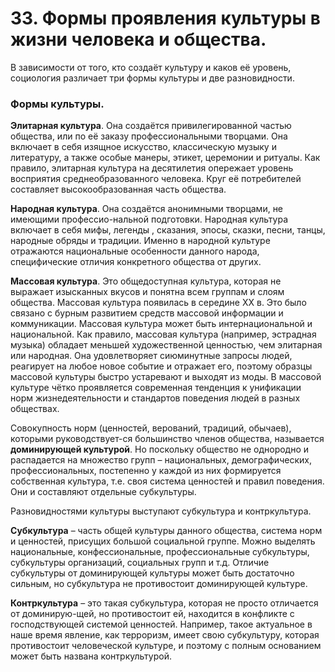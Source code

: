 # 33. Формы проявления культуры в жизни человека и общества.

В зависимости от того, кто создаёт культуру и каков её уровень, социология различает три формы культуры и две разновидности.

### Формы культуры.

**Элитарная культура**. Она создаётся привилегированной частью общества, или по её заказу профессиональными творцами. Она включает в себя изящное искусство, классическую музыку и литературу, а также особые манеры, этикет, церемонии и ритуалы. Как правило, элитарная культура на десятилетия опережает уровень восприятия среднеобразованного человека. Круг её потребителей составляет высокообразованная часть общества.

**Народная культура**. Она создаётся анонимными творцами, не имеющими профессио-нальной подготовки. Народная культура включает в себя мифы, легенды , сказания, эпосы, сказки, песни, танцы, народные обряды и традиции. Именно в народной культуре отражаются национальные особенности данного народа, специфические отличия конкретного общества от других.

**Массовая культура**. Это общедоступная культура, которая не выражает изысканных вкусов и понятна всем группам и слоям общества. Массовая культура появилась в середине ХХ в. Это было связано с бурным развитием средств массовой информации и коммуникации. Массовая культура может быть интернациональной и национальной. Как правило, массовая культура (например, эстрадная музыка) обладает меньшей художественной ценностью, чем элитарная или народная. Она удовлетворяет сиюминутные запросы людей, реагирует на любое новое событие и отражает его, поэтому образцы массовой культуры быстро устаревают и выходят из моды. В массовой культуре чётко проявляется современная тенденция к унификации норм жизнедеятельности и стандартов поведения людей в разных обществах.

Совокупность норм (ценностей, верований, традиций, обычаев), которыми руководствует-ся большинство членов общества, называется **доминирующей культурой**. Но поскольку общество не однородно и распадается на множество групп – национальных, демографических, профессиональных, постепенно у каждой из них формируется собственная культура, т.е. своя система ценностей и правил поведения. Они и составляют отдельные субкультуры.

Разновидностями культуры выступают субкультура и контркультура.

**Субкультура** – часть общей культуры данного общества, система норм и ценностей, присущих большой социальной группе. Можно выделять национальные, конфессиональные, профессиональные субкультуры, субкультуры организаций, социальных групп и т.д. Отличие субкультуры от доминирующей культуры может быть достаточно сильным, но субкультура не противостоит доминирующей культуре.

**Контркультура** – это такая субкультура, которая не просто отличается от доминирую-щей, но противостоит ей, находится в конфликте с господствующей системой ценностей. Например, такое актуальное в наше время явление, как терроризм, имеет свою субкультуру, которая противостоит человеческой культуре, и поэтому с полным основанием может быть названа контркультурой.